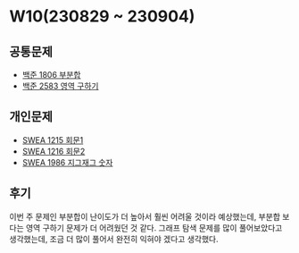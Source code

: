 # W10(230829 ~ 230904)

## 공통문제
- [백준 1806 부분합](https://www.acmicpc.net/problem/1806)
- [백준 2583 영역 구하기](https://www.acmicpc.net/problem/2583)

## 개인문제
- [SWEA 1215 회문1](https://swexpertacademy.com/main/code/problem/problemDetail.do?contestProbId=AV14QpAaAAwCFAYi)
- [SWEA 1216 회문2](https://swexpertacademy.com/main/code/problem/problemDetail.do?contestProbId=AV14Rq5aABUCFAYi)
- [SWEA 1986 지그재그 숫자](https://swexpertacademy.com/main/code/problem/problemDetail.do?contestProbId=AV5PxmBqAe8DFAUq)

## 후기
이번 주 문제인 부분합이 난이도가 더 높아서 훨씬 어려울 것이라 예상했는데, 부분합 보다는 영역 구하기 문제가 더 어려웠던 것 같다.
그래프 탐색 문제를 많이 풀어보았다고 생각했는데, 조금 더 많이 풀어서 완전히 익혀야 겠다고 생각했다.